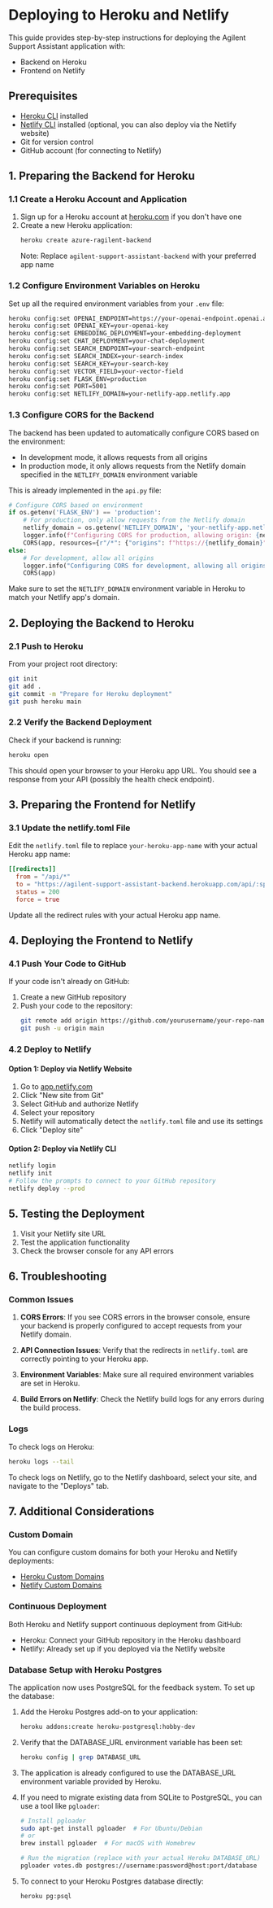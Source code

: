 # Deploying to Heroku and Netlify

This guide provides step-by-step instructions for deploying the Agilent Support Assistant application with:
- Backend on Heroku
- Frontend on Netlify

## Prerequisites

- [Heroku CLI](https://devcenter.heroku.com/articles/heroku-cli) installed
- [Netlify CLI](https://docs.netlify.com/cli/get-started/) installed (optional, you can also deploy via the Netlify website)
- Git for version control
- GitHub account (for connecting to Netlify)

## 1. Preparing the Backend for Heroku

### 1.1 Create a Heroku Account and Application

1. Sign up for a Heroku account at [heroku.com](https://heroku.com) if you don't have one
2. Create a new Heroku application:
   ```bash
   heroku create azure-ragilent-backend
   ```
   Note: Replace `agilent-support-assistant-backend` with your preferred app name

### 1.2 Configure Environment Variables on Heroku

Set up all the required environment variables from your `.env` file:

```bash
heroku config:set OPENAI_ENDPOINT=https://your-openai-endpoint.openai.azure.com/
heroku config:set OPENAI_KEY=your-openai-key
heroku config:set EMBEDDING_DEPLOYMENT=your-embedding-deployment
heroku config:set CHAT_DEPLOYMENT=your-chat-deployment
heroku config:set SEARCH_ENDPOINT=your-search-endpoint
heroku config:set SEARCH_INDEX=your-search-index
heroku config:set SEARCH_KEY=your-search-key
heroku config:set VECTOR_FIELD=your-vector-field
heroku config:set FLASK_ENV=production
heroku config:set PORT=5001
heroku config:set NETLIFY_DOMAIN=your-netlify-app.netlify.app
```

### 1.3 Configure CORS for the Backend

The backend has been updated to automatically configure CORS based on the environment:

- In development mode, it allows requests from all origins
- In production mode, it only allows requests from the Netlify domain specified in the `NETLIFY_DOMAIN` environment variable

This is already implemented in the `api.py` file:

```python
# Configure CORS based on environment
if os.getenv('FLASK_ENV') == 'production':
    # For production, only allow requests from the Netlify domain
    netlify_domain = os.getenv('NETLIFY_DOMAIN', 'your-netlify-app.netlify.app')
    logger.info(f"Configuring CORS for production, allowing origin: {netlify_domain}")
    CORS(app, resources={r"/*": {"origins": f"https://{netlify_domain}"}})
else:
    # For development, allow all origins
    logger.info("Configuring CORS for development, allowing all origins")
    CORS(app)
```

Make sure to set the `NETLIFY_DOMAIN` environment variable in Heroku to match your Netlify app's domain.

## 2. Deploying the Backend to Heroku

### 2.1 Push to Heroku

From your project root directory:

```bash
git init
git add .
git commit -m "Prepare for Heroku deployment"
git push heroku main
```

### 2.2 Verify the Backend Deployment

Check if your backend is running:

```bash
heroku open
```

This should open your browser to your Heroku app URL. You should see a response from your API (possibly the health check endpoint).

## 3. Preparing the Frontend for Netlify

### 3.1 Update the netlify.toml File

Edit the `netlify.toml` file to replace `your-heroku-app-name` with your actual Heroku app name:

```toml
[[redirects]]
  from = "/api/*"
  to = "https://agilent-support-assistant-backend.herokuapp.com/api/:splat"
  status = 200
  force = true
```

Update all the redirect rules with your actual Heroku app name.

## 4. Deploying the Frontend to Netlify

### 4.1 Push Your Code to GitHub

If your code isn't already on GitHub:

1. Create a new GitHub repository
2. Push your code to the repository:
   ```bash
   git remote add origin https://github.com/yourusername/your-repo-name.git
   git push -u origin main
   ```

### 4.2 Deploy to Netlify

#### Option 1: Deploy via Netlify Website

1. Go to [app.netlify.com](https://app.netlify.com/)
2. Click "New site from Git"
3. Select GitHub and authorize Netlify
4. Select your repository
5. Netlify will automatically detect the `netlify.toml` file and use its settings
6. Click "Deploy site"

#### Option 2: Deploy via Netlify CLI

```bash
netlify login
netlify init
# Follow the prompts to connect to your GitHub repository
netlify deploy --prod
```

## 5. Testing the Deployment

1. Visit your Netlify site URL
2. Test the application functionality
3. Check the browser console for any API errors

## 6. Troubleshooting

### Common Issues

1. **CORS Errors**: If you see CORS errors in the browser console, ensure your backend is properly configured to accept requests from your Netlify domain.

2. **API Connection Issues**: Verify that the redirects in `netlify.toml` are correctly pointing to your Heroku app.

3. **Environment Variables**: Make sure all required environment variables are set in Heroku.

4. **Build Errors on Netlify**: Check the Netlify build logs for any errors during the build process.

### Logs

To check logs on Heroku:

```bash
heroku logs --tail
```

To check logs on Netlify, go to the Netlify dashboard, select your site, and navigate to the "Deploys" tab.

## 7. Additional Considerations

### Custom Domain

You can configure custom domains for both your Heroku and Netlify deployments:

- [Heroku Custom Domains](https://devcenter.heroku.com/articles/custom-domains)
- [Netlify Custom Domains](https://docs.netlify.com/domains-https/custom-domains/)

### Continuous Deployment

Both Heroku and Netlify support continuous deployment from GitHub:

- Heroku: Connect your GitHub repository in the Heroku dashboard
- Netlify: Already set up if you deployed via the Netlify website

### Database Setup with Heroku Postgres

The application now uses PostgreSQL for the feedback system. To set up the database:

1. Add the Heroku Postgres add-on to your application:
   ```bash
   heroku addons:create heroku-postgresql:hobby-dev
   ```

2. Verify that the DATABASE_URL environment variable has been set:
   ```bash
   heroku config | grep DATABASE_URL
   ```

3. The application is already configured to use the DATABASE_URL environment variable provided by Heroku.

4. If you need to migrate existing data from SQLite to PostgreSQL, you can use a tool like `pgloader`:
   ```bash
   # Install pgloader
   sudo apt-get install pgloader  # For Ubuntu/Debian
   # or
   brew install pgloader  # For macOS with Homebrew

   # Run the migration (replace with your actual Heroku DATABASE_URL)
   pgloader votes.db postgres://username:password@host:port/database
   ```

5. To connect to your Heroku Postgres database directly:
   ```bash
   heroku pg:psql
   ```
